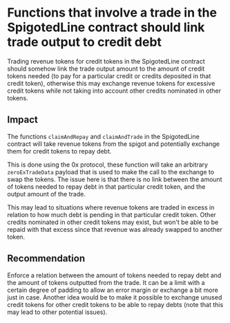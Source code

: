 # Functions that involve a trade in the SpigotedLine contract should link trade output to credit debt

Trading revenue tokens for credit tokens in the SpigotedLine contract should somehow link the trade output amount to the amount of credit tokens needed (to pay for a particular credit or credits deposited in that credit token), otherwise this may exchange revenue tokens for excessive credit tokens while not taking into account other credits nominated in other tokens.

## Impact

The functions `claimAndRepay` and `claimAndTrade` in the SpigotedLine contract will take revenue tokens from the spigot and potentially exchange them for credit tokens to repay debt.

This is done using the 0x protocol, these function will take an arbitrary `zeroExTradeData` payload that is used to make the call to the exchange to swap the tokens. The issue here is that there is no link between the amount of tokens needed to repay debt in that particular credit token, and the output amount of the trade.

This may lead to situations where revenue tokens are traded in excess in relation to how much debt is pending in that particular credit token. Other credits nominated in other credit tokens may exist, but won't be able to be repaid with that excess since that revenue was already swapped to another token.

## Recommendation

Enforce a relation between the amount of tokens needed to repay debt and the amount of tokens outputted from the trade. It can be a limit with a certain degree of padding to allow an error margin or exchange a bit more just in case. Another idea would be to make it possible to exchange unused credit tokens for other credit tokens to be able to repay debts (note that this may lead to other potential issues).
